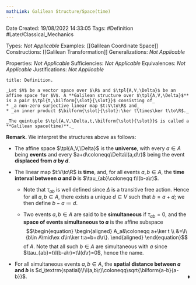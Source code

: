 ```yaml
---
mathLink: Galilean Structure/Space(time)
---
```


<div class="topSpace"></div>

Date Created: 19/08/2022 14:33:05
Tags: #Definition #Later/Classical_Mechanics

Types: _Not Applicable_
Examples: [[Galilean Coordinate Space]]
Constructions: [[Galilean Transformation]]
Generalizations: _Not Applicable_

Properties: _Not Applicable_
Sufficiencies: _Not Applicable_
Equivalences: _Not Applicable_
Justifications: _Not Applicable_

``` ad-Definition
title: Definition.

_Let $V$ be a vector space over $\R$ and $\tpl{A,V,\Delta}$ be an affine space for $V$. A **Galilean structure over $\tpl{A,V,\Delta}$** is a pair $\tpl{t,\bilform{\slot}{\slot}}$ consisting of_
* _a non-zero surjective linear map $t:V\to\R$ and_
* _an inner product $\bilform{\slot}{\slot}:\ker t\times\ker t\to\R$._

_The quintuple $\tpl{A,V,\Delta,t,\bilform{\slot}{\slot}}$ is called a **Galilean space(time)**._

```

**Remark.** We interpret the structures above as follows:
* The affine space $\tpl{A,V,\Delta}$ is the **universe**, with every $a\in A$ being **events** and every $a+d\coloneqq\Delta\l(a,d\r)$ being the event **displaced from $a$ by $d$**.

* The linear map $t:V\to\R$ is **time**, and, for all events $a,b\in A$, the **time interval between $a$ and $b$** is $\tau_{ab}\coloneqq t\l(b-a\r)$.
    * Note that $\tau_{ab}$ is well defined since $\Delta$ is a transitive free action. Hence for all $a,b\in A$, there exists a unique $d\in V$ such that $b=a+d$; we then define $b-a\coloneqq d$.

    * Two events $a,b\in A$ are said to be **simultaneous** if $\tau_{ab}=0$, and the **space of events simultaneous to $a$** is the affine subspace$$\begin{equation}
        \begin{aligned}
            A_a&\coloneqq a+\ker t \\
            &=\l\{b\in A\mid\ex d\in\ker t:a=b+d\r\}.
        \end{aligned}
    \end{equation}$$
    of $A$. Note that all such $b\in A$ are simultaneous with $a$ since $\tau_{ab}=t\l(b-a\r)=t\l(d\r)=0$, hence the name.
* For all simultaneous events $a,b\in A$, the **spatial distance between $a$ and $b$** is $d_\textrm{spatial}\!\l(a,b\r)\coloneqq\sqrt{\bilform{a-b}{a-b}}$.<span style="float:right;">$\blacklozenge$</span>
